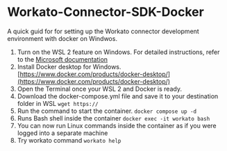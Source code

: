 # Workato-Connector-SDK-Docker
A quick guid for for setting up the Workato connector development environment with docker on Windwos.

1. Turn on the WSL 2 feature on Windows. For detailed instructions, refer to the [Microsoft documentation](https://learn.microsoft.com/en-us/windows/wsl/install)
2. Install Docker desktop for Windows. [https://www.docker.com/products/docker-desktop/](https://www.docker.com/products/docker-desktop/)
3. Open the Terminal once your WSL 2 and Docker is ready.
4. Download the docker-compose.yml file and save it to your destination folder in WSL
   `
   wget https://
   `
6. Run the command to start the container.
`
docker compose up -d
`
7. Runs Bash shell inside the container
`
docker exec -it workato bash
`
8. You can now run Linux commands inside the container as if you were logged into a separate machine
9. Try workato command
    `
   workato help
   `
